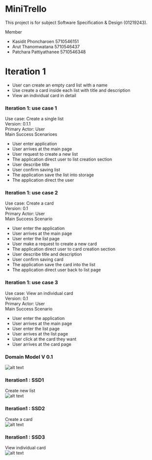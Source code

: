 # MiniTrello

This project is for subject Software Specification & Design (01219243).

Member
  - Kasidit Phoncharoen 5710546151
  - Arut Thanomwatana 5710546437
  - Patchara Pattiyathanee 5710546348

# Iteration 1
* User can create an empty card list with a name  
* Use create a card inside each list with title and description
* View an individual card in detail

### Iteration 1: use case 1   
Use case: Create a single list  
Version: 0.1.1  
Primary Actor: User  
Main Success Scenarioes  
* User enter application
* User arrives at the main page
* User request to create a new list
* The application direct user to list creation section
* User describe title
* User confirm saving list
* The application save the list into storage
* The application direct the user

### Iteration 1: use case 2  
Use case: Create a card  
Version: 0.1  
Primary Actor: User  
Main Success Scenario  
* User enter the application
* User arrives at the main page
* User enter the list page
* User make a request to create a new card
* The application direct user to card creation section
* User describe title and description
* User confirm saving card
* The application save the card into the list
* The application direct user back to list page

### Iteration 1: use case 3
Use case: View an individual card  
Version: 0.1  
Primary Actor: User  
Main Success Scenario  
* User enter the application
* User arrives at the main page
* User enter the list page
* User arrives at the list page
* User click at the card they want
* User arrives at the card page

### Domain Model V 0.1  
![alt text](http://www.mx7.com/i/c2d/OW4Z56.png)  

### Iteration1 : SSD1   
Create new list  
![alt text](http://www.mx7.com/i/dce/GPNjU5.png)  
### Iteration1 : SSD2   
Create a card  
![alt text](http://www.mx7.com/i/50e/NnNdGi.png)  
### Iteration1 : SSD3   
View individual card  
![alt text](http://www.mx7.com/i/ef9/vkyKVe.png)  
